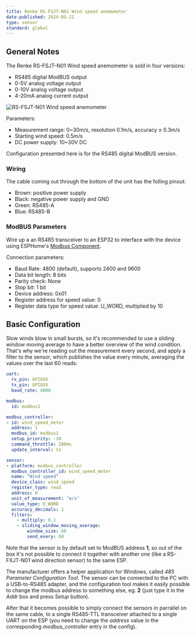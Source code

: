 ```yaml
---
title: Renke RS-FSJT-N01 Wind speed anemometer
date-published: 2024-05-21
type: sensor
standard: global
---
```


## General Notes

The Renke RS-FSJT-N01 Wind speed anemometer is sold in four versions:

- RS485 digital ModBUS output
- 0-5V analog voltage output
- 0-10V analog voltage output
- 4-20mA analog current output

![RS-FSJT-N01 Wind speed anemometer](/anemometer.png "RS-FSJT-N01 Wind speed")

Parameters:

- Measurement range: 0~30m/s, resolution 0.1m/s, accuracy ± 0.3m/s
- Starting wind speed: 0.5m/s
- DC power supply: 10~30V DC

Configuration presented here is for the RS485 digital ModBUS version.

### Wiring

The cable coming out through the bottom of the unit has the folling pinout:

- Brown: positive power supply
- Black: negative power supply and GND
- Green: RS485-A
- Blue:  RS485-B

### ModBUS Parameters

Wire up a an RS485 transceiver to an ESP32 to interface with the device using ESPHome's [Modbus Component](https://esphome.io/components/modbus.html).

Connection parameters:

- Baud Rate: 4800 (default), supports 2400 and 9600
- Data bit length: 8 bits
- Parity check: None
- Stop bit: 1 bit
- Device address: 0x01
- Register address for speed value: 0 
- Register data type for speed value: U_WORD, multiplied by 10

## Basic Configuration

Slow winds blow in small bursts, so it's recommended to use a sliding window moving average to have a better overview of the wind condition. That's why we're reading out the measurement every second, and apply a filter to the sensor, which publishes the value every minute, averaging the values over the last 60 reads:

```yaml
uart:
  rx_pin: GPIOXX
  tx_pin: GPIOXX
  baud_rate: 4800

modbus:
  id: modbus1

modbus_controller:
- id: wind_speed_meter
  address: 1
  modbus_id: modbus1
  setup_priority: -10
  command_throttle: 200ms
  update_interval: 1s

sensor:
- platform: modbus_controller
  modbus_controller_id: wind_speed_meter
  name: "Wind speed"
  device_class: wind_speed
  register_type: read
  address: 0
  unit_of_measurement: "m/s"
  value_type: U_WORD
  accuracy_decimals: 1
  filters:
    - multiply: 0.1
    - sliding_window_moving_average:
        window_size: 60
        send_every: 60
```

Note that the sensor is by default set to ModBUS address **1**, so out of the box it's not possible to connect it together with another one (like a RS-FXJT-N01 wind direction sensor) to the same ESP.

The manufacturer offers a helper application for Windows, called *485 Parameter Configuration Tool*. The sensor can be connected to the PC with a USB-to-RS485 adapter, and the configuration tool makes it easily possible to change the modbus address to something else, eg. **2** (just type it in the *Addr* box and press *Setup* button).

After that it becomes possible to simply connect the sensors in parrallel on the same cable, to a single RS485-TTL transceiver attached to a single UART on the ESP (you need to change the *address* value in the corresponding *modbus_controller* entry in the config).
